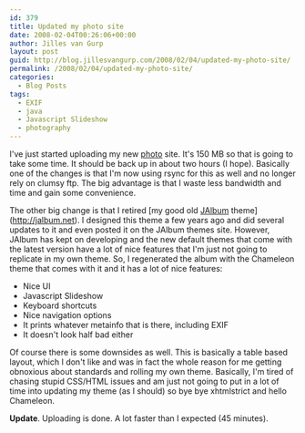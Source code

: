 ```yaml
---
id: 379
title: Updated my photo site
date: 2008-02-04T00:26:06+00:00
author: Jilles van Gurp
layout: post
guid: http://blog.jillesvangurp.com/2008/02/04/updated-my-photo-site/
permalink: /2008/02/04/updated-my-photo-site/
categories:
  - Blog Posts
tags:
  - EXIF
  - java
  - Javascript Slideshow
  - photography
---
```

I've just started uploading my new [photo](https://www.jillesvangurp.com/Album) site. It's 150 MB so that is going to take some time. It should be back up in about two hours (I hope). Basically one of the changes is that I'm now using rsync for this as well and no longer rely on clumsy ftp. The big advantage is that I waste less bandwidth and time and gain some convenience.

The other big change is that I retired [my good old [JAlbum](http://jalbum.net) theme](http://jalbum.net). I designed this theme a few years ago and did several updates to it and even posted it on the JAlbum themes site. However, JAlbum has kept on developing and the new default themes that come with the latest version have a lot of nice features that I'm just not going to replicate in my own theme. So, I regenerated the album with the Chameleon theme that comes with it and it has a lot of nice features:

- Nice UI
- Javascript Slideshow
- Keyboard shortcuts
- Nice navigation options
- It prints whatever metainfo that is there, including EXIF
- It doesn't look half bad either

Of course there is some downsides as well. This is basically a table based layout, which I don't like and was in fact the whole reason for me getting obnoxious about standards and rolling my own theme. Basically, I'm tired of chasing stupid CSS/HTML issues and am just not going to put in a lot of time into updating my theme (as I should) so bye bye xhtmlstrict and hello Chameleon. 

**Update**. Uploading is done. A lot faster than I expected (45 minutes).